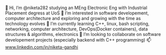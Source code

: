 👋 Hi, I’m @niketa282 studying an MEng Electronic Eng with Industrial Placement degress at UoS
👀 I’m interested in software developement, computer architecture and exploring and growing with the time as technology evolves
🌱 I’m currently learning C++, linux, bash scripting, networking, computer architecture, DevOps(Docker containers), data structures & algorithms, electronics
💞️ I’m looking to collaborate on software developement projects (especially backend with C++ programming)
📫 www.linkedin.com/in/niketa-gandhi

<!---
niketa282/niketa282 is a ✨ special ✨ repository because its `README.md` (this file) appears on your GitHub profile.
You can click the Preview link to take a look at your changes.
--->
